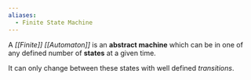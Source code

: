 ```yaml
---
aliases:
  - Finite State Machine
---
```

A _[[Finite]] [[Automaton]]_ is an **abstract machine** which can be in one of any defined number of **states** at a given time.

It can only change between these states with well defined _transitions_.